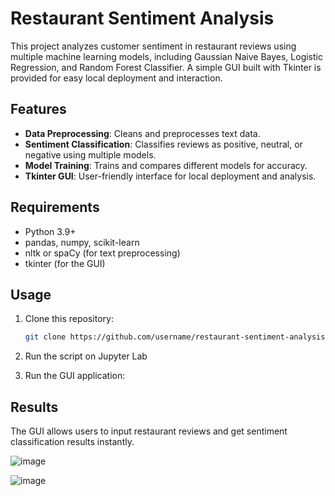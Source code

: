 # Restaurant Sentiment Analysis

This project analyzes customer sentiment in restaurant reviews using multiple machine learning models, including Gaussian Naive Bayes, Logistic Regression, and Random Forest Classifier. A simple GUI built with Tkinter is provided for easy local deployment and interaction.

## Features
- **Data Preprocessing**: Cleans and preprocesses text data.
- **Sentiment Classification**: Classifies reviews as positive, neutral, or negative using multiple models.
- **Model Training**: Trains and compares different models for accuracy.
- **Tkinter GUI**: User-friendly interface for local deployment and analysis.

## Requirements
- Python 3.9+
- pandas, numpy, scikit-learn
- nltk or spaCy (for text preprocessing)
- tkinter (for the GUI)

## Usage
1. Clone this repository:
   ```bash
   git clone https://github.com/username/restaurant-sentiment-analysis.git
   ```
2. Run the script on Jupyter Lab
   
3. Run the GUI application:
   
## Results
The GUI allows users to input restaurant reviews and get sentiment classification results instantly.

![image](https://github.com/user-attachments/assets/66a5770f-b964-4085-bb9e-70688e83b8e9)

![image](https://github.com/user-attachments/assets/2f2308c3-548f-4b87-9f96-bc5ad5656f82)



